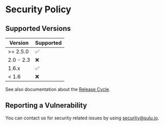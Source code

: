 # Security Policy

## Supported Versions

| Version   | Supported          |
| --------- | ------------------ |
| >= 2.5.0  | :white_check_mark: |
| 2.0 - 2.3 | :x:                |
| 1.6.x     | :white_check_mark: |
| < 1.6     | :x:                |

See also documentation about the [Release Cycle](https://sulu.io/direction#our-release-cycle).

## Reporting a Vulnerability

You can contact us for security related issues by using [security@sulu.io](mailto:security@sulu.io).
